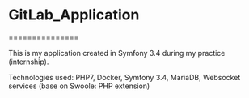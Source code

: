 # GitLab_Application
===============

This is my application created in Symfony 3.4 during my practice (internship).

Technologies used: PHP7, Docker, Symfony 3.4, MariaDB, Websocket services (base on Swoole: PHP extension)

